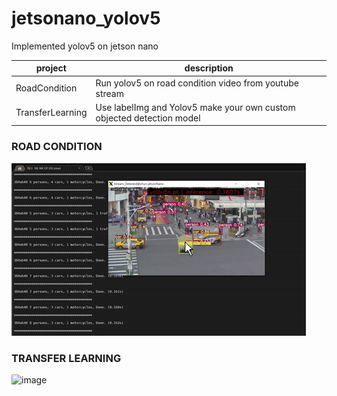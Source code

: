 # jetsonano_yolov5
Implemented yolov5 on jetson nano

project       |       description
--------------|-------------------
RoadCondition | Run yolov5 on road condition video from youtube stream
TransferLearning  | Use labelImg and Yolov5 make your own custom objected detection model

### ROAD CONDITION

![image](images/RoadCondition.gif)

### TRANSFER LEARNING

![image](images/Transfer.gif)
